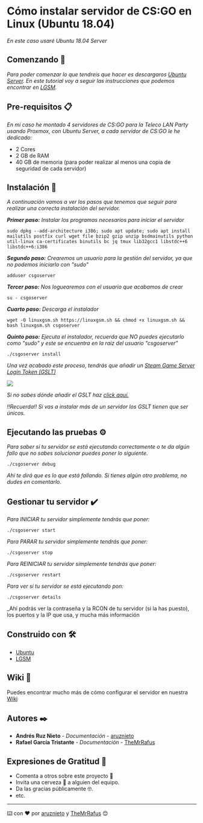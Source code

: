 # Cómo instalar servidor de CS:GO en Linux (Ubuntu 18.04)

_En este caso usaré Ubuntu 18.04 Server_

## Comenzando 🚀

_Para poder comenzar lo que tendreis que hacer es descargaros [Ubuntu Server](https://www.ubuntu.com/download/server/thank-you?version=18.04.2&architecture=amd64). En este tutorial voy a seguir las instrucciones que podemos encontrar en [LGSM](https://linuxgsm.com/lgsm/csgoserver/)._

## Pre-requisitos 📋

_En mi caso he montado 4 servidores de CS:GO para la Teleco LAN Party usando Proxmox, con Ubuntu Server, a cada servidor de CS:GO le he dedicado:_

* 2 Cores
* 2 GB de RAM
* 40 GB de memoria (para poder realizar al menos una copia de seguridad de cada servidor)

## Instalación 🔧

_A continuación vamos a ver los pasos que tenemos que seguir para realizar una correcta instalación del servidor._

_**Primer paso:** Instalar los programas necesarios para iniciar el servidor_

```
sudo dpkg --add-architecture i386; sudo apt update; sudo apt install mailutils postfix curl wget file bzip2 gzip unzip bsdmainutils python util-linux ca-certificates binutils bc jq tmux lib32gcc1 libstdc++6 libstdc++6:i386
```

_**Segundo paso:** Crearemos un usuario para la gestión del servidor, ya que no podemos iniciarlo con "sudo"_

```
adduser csgoserver
```

_**Tercer paso:** Nos loguearemos con el usuario que acabamos de crear_

```
su - csgoserver
```

_**Cuarto paso:** Descarga el instalador_

```
wget -O linuxgsm.sh https://linuxgsm.sh && chmod +x linuxgsm.sh && bash linuxgsm.sh csgoserver
```

_**Quinto paso:** Ejecuta el instalador, recuerda que NO puedes ejecutarlo como "sudo" y este se encuentra en la raiz del usuario "csgoserver"_

```
./csgoserver install
```

_Una vez acabado este proceso, tendrás que añadir un [Steam Game Server Login Token (GSLT)](https://steamcommunity.com/dev/managegameservers)_

![](imagenes/gslt.gif)

_Si no sabes dónde añadir el GSLT haz [click aquí.](https://github.com/aruznieto/CSGO_Server/wiki/%C2%BFC%C3%B3mo-a%C3%B1ado-o-cambio-el-GSLT%3F)_

_!!Recuerda!! Si vas a instalar más de un servidor los GSLT tienen que ser únicos._

## Ejecutando las pruebas ⚙️
_Para saber si tu servidor se está ejecutando correctamente o te da algún fallo que no sabes solucionar puedes poner lo siguiente._
```
./csgoserver debug
```
_Ahí te dirá que es lo que está fallando. Si tienes algún otro problema, no dudes en comentarlo._


## Gestionar tu servidor ✔️

_Para INICIAR tu servidor simplemente tendrás que poner:_
```
./csgoserver start
```

_Para PARAR tu servidor simplemente tendrás que poner:_
```
./csgoserver stop
```

_Para REINICIAR tu servidor simplemente tendrás que poner:_
```
./csgoserver restart
```

_Para ver si tu servidor se está ejecutando pon:_
```
./csgoserver details
```
_Ahí podrás ver la contraseña y la RCON de tu servidor (si la has puesto), los puertos y la IP que usa, y mucha más información

## Construido con 🛠️

* [Ubuntu](https://www.ubuntu.com/download/server/thank-you?version=18.04.2&architecture=amd64)
* [LGSM](https://linuxgsm.com/lgsm/csgoserver/)

## Wiki 📖

Puedes encontrar mucho más de cómo configurar el servidor en nuestra [Wiki](https://github.com/aruznieto/CSGO_Server/wiki)

## Autores ✒️

* **Andrés Ruz Nieto** - *Documentación* - [aruznieto](https://github.com/aruznieto) 
* **Rafael García Tristante** - *Documentación* - [TheMrRafus](https://github.com/TheMrRafus) 

## Expresiones de Gratitud 🎁

* Comenta a otros sobre este proyecto 📢
* Invita una cerveza 🍺 a alguien del equipo. 
* Da las gracias públicamente 🤓.
* etc.

---
⌨️ con ❤️ por [aruznieto](https://github.com/aruznieto) y [TheMrRafus](https://github.com/TheMrRafus) 😊

